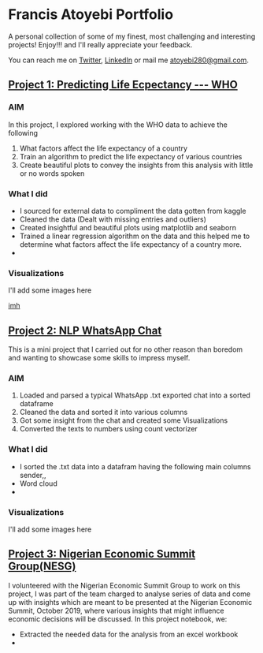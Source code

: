# Francis Atoyebi Portfolio
A personal collection of some of my finest, most challenging and interesting projects! Enjoy!!! and I'll really appreciate your feedback. 

You can reach me on [Twitter](https://twitter.com/FrancisAtoyebi), [LinkedIn](https://www.linkedin.com/in/francis-atoyebi) or mail me atoyebi280@gmail.com.

## [Project 1: Predicting Life Ecpectancy --- WHO](https://github.com/Francis2381/Predicting-Life-Expectancy---WHO)

### AIM
In this project, I explored working with the WHO data to achieve the following
1. What factors affect the life expectancy of a country
2. Train an algorithm to predict the life expectancy of various countries
3. Create beautiful plots to convey the insights from this analysis with little or no words spoken

### What I did
+ I sourced for external data to compliment the data gotten from kaggle
+ Cleaned the data (Dealt with missing entries and outliers)
+ Created insightful and beautiful plots using matplotlib and seaborn
+ Trained a linear regression algorithm on the data and this helped me to determine what factors affect the life expectancy of a country more.
+

### Visualizations
I'll add some images here


[imh](https://github.com/Francis2381/Francis-Portfolio/blob/master/Images/IMG-20200401-WA0018.jpg)


## [Project 2: NLP WhatsApp Chat](https://github.com/Francis2381/NLP---Whatsapp-Chat)

This is a mini project that I carried out for no other reason than boredom and wanting to showcase some skills to impress myself.

### AIM
1. Loaded and parsed a typical WhatsApp .txt exported chat into a sorted dataframe
2. Cleaned the data and sorted it into various columns
3. Got some insight from the chat and created some Visualizations
4. Converted the texts to numbers using count vectorizer

### What I did
+ I sorted the .txt data into a datafram having the following main columns sender,, 
+ Word cloud
+ 

### Visualizations

I'll add some images here



## [Project 3: Nigerian Economic Summit Group(NESG)](https://github.com/Francis2381/NESG)

I volunteered with the Nigerian Economic Summit Group to work on this project, I was part of the team charged to analyse series of data and come up with insights which are meant to be presented at the Nigerian Economic Summit, October 2019, where various insights that might influence economic decisions will be discussed. In this project notebook, we:
+ Extracted the needed data for the analysis from an excel workbook
+
